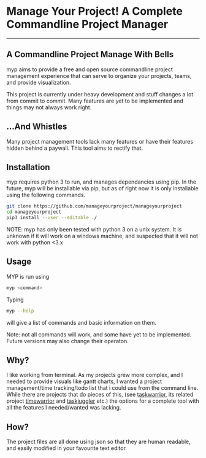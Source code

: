 # Manage Your Project! A Complete Commandline Project Manager
---
## A Commandline Project Manage With Bells
myp aims to provide a free and open source commandline project management experience that can serve to organize your projects, teams, and provide visualization.

This project is currently under heavy development and stuff changes a lot from commit to commit. Many features are yet to be implemented and things may not always work right.

## ...And Whistles
Many project management tools lack many features or have their features hidden behind a paywall. This tool aims to rectify that. 

## Installation
myp requires python 3 to run, and manages dependancies using pip. In the future, myp will be installable via pip, but as of right now it is only installable using the following commands. 

```bash
git clone https://github.com/manageyourproject/manageyourproject
cd manageyourproject
pip3 install --user --editable ./
```

NOTE: myp has only been tested with python 3 on a unix system. It is unknown if it will work on a windows machine, and suspected that it will not work with python <3.x

## Usage
MYP is run using 
```bash
myp <command>
```
Typing 
```bash
myp --help
```
will give a list of commands and basic information on them. 

Note: not all commands will work, and some have yet to be implemented. Future versions may also change their operaton.

## Why?
I like working from terminal. As my projects grew more complex, and I needed to provide visuals like gantt charts, I wanted a project management/time tracking/todo list that i could use from the command line. While there are projects that do pieces of this, (see [taskwarrior](https://github.com/GothenbugBitFactory/taskwarrior), its related project [timewarrior](https://github.com/GothenburgBitFactory/timewarrior) and [taskjuggler](https://github.com/taskjuggler/taskjuggler) etc.) the options for a complete tool with all the features I needed/wanted was lacking.

## How?
The project files are all done using json so that they are human readable, and easily modified in your favourite text editor. 
